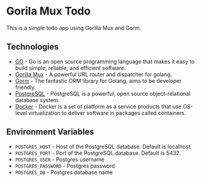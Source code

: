 # Gorila Mux Todo

This is a simple todo app using Gorilla Mux and Gorm.

## Technologies

- [GO](https://golang.org/) - Go is an open source programming language that makes it easy to build simple, reliable, and efficient software.
- [Gorilla Mux](https://github.com/gorilla/mux) - A powerful URL router and dispatcher for golang.
- [Gorm](https://gorm.io/) - The fantastic ORM library for Golang, aims to be developer friendly.
- [PostgreSQL](https://www.postgresql.org/) - PostgreSQL is a powerful, open source object-relational database system.
- [Docker](https://www.docker.com/) - Docker is a set of platform as a service products that use OS-level virtualization to deliver software in packages called containers.

## Environment Variables

- `POSTGRES_HOST` - Host of the PostgreSQL database. Default is localhost.
- `POSTGRES_PORT` - Port of the PostgreSQL database. Default is 5432.
- `POSTGRES_USER` - Postgres username
- `POSTGRES_PASSWORD` - Postgres password
- `POSTGRES_DB` - Postgres database name
